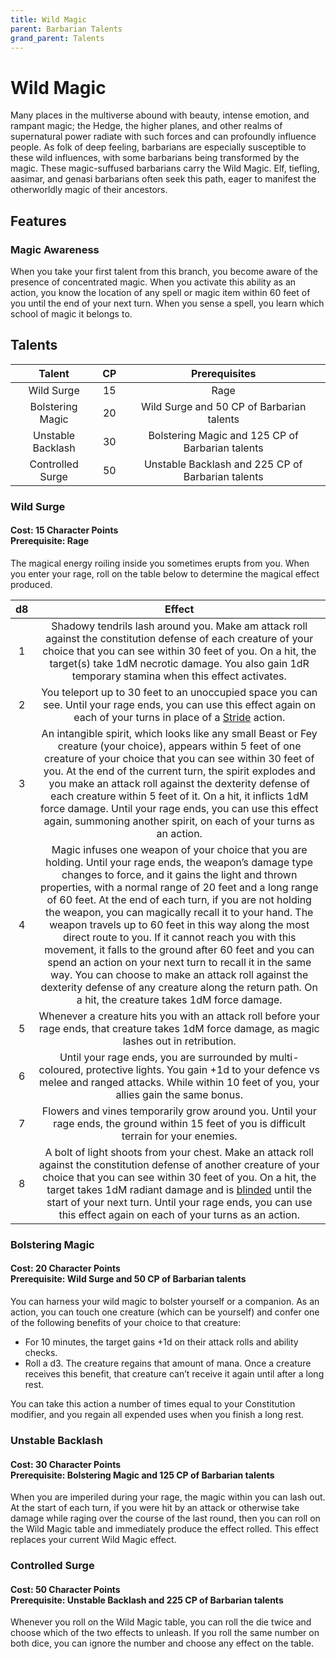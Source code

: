 ```yaml
---
title: Wild Magic
parent: Barbarian Talents
grand_parent: Talents
---
```


# Wild Magic
Many places in the multiverse abound with beauty, intense emotion, and rampant magic; the Hedge, the higher planes, and other realms of supernatural power radiate with such forces and can profoundly influence people. As folk of deep feeling, barbarians are especially susceptible to these wild influences, with some barbarians being transformed by the magic. These magic-suffused barbarians carry the Wild Magic. Elf, tiefling, aasimar, and genasi barbarians often seek this path, eager to manifest the otherworldly magic of their ancestors.

## Features

### Magic Awareness
When you take your first talent from this branch, you become aware of the presence of concentrated magic. When you activate this ability as an action, you know the location of any spell or magic item within 60 feet of you until the end of your next turn. When you sense a spell, you learn which school of magic it belongs to.

## Talents

| Talent | CP | Prerequisites |
|:------:|:--:|:-------------:|
| Wild Surge        | 15 | Rage |
| Bolstering Magic  | 20 | Wild Surge and 50 CP of Barbarian talents |
| Unstable Backlash | 30 | Bolstering Magic and 125 CP of Barbarian talents |
| Controlled Surge  | 50 | Unstable Backlash and 225 CP of Barbarian talents |

### Wild Surge
#### **Cost:** 15 Character Points<br>**Prerequisite:** Rage
The magical energy roiling inside you sometimes erupts from you. When you enter your rage, roll on the table below to determine the magical effect produced.

| d8 | Effect |
|:--:|:------:|
| 1 | Shadowy tendrils lash around you. Make am attack roll against the constitution defense of each creature of your choice that you can see within 30 feet of you. On a hit, the target(s) take 1dM necrotic damage. You also gain 1dR temporary stamina when this effect activates. |
| 2 | You teleport up to 30 feet to an unoccupied space you can see. Until your rage ends, you can use this effect again on each of your turns in place of a [Stride](https://stormchaserroleplaying.com/stormchaserRPG/Combat/Moves/Stride/) action. |
| 3 | An intangible spirit, which looks like any small Beast or Fey creature (your choice), appears within 5 feet of one creature of your choice that you can see within 30 feet of you. At the end of the current turn, the spirit explodes and you make an attack roll against the dexterity defense of each creature within 5 feet of it. On a hit, it inflicts 1dM force damage. Until your rage ends, you can use this effect again, summoning another spirit, on each of your turns as an action. |
| 4 | Magic infuses one weapon of your choice that you are holding. Until your rage ends, the weapon’s damage type changes to force, and it gains the light and thrown properties, with a normal range of 20 feet and a long range of 60 feet. At the end of each turn, if you are not holding the weapon, you can magically recall it to your hand. The weapon travels up to 60 feet in this way along the most direct route to you. If it cannot reach you with this movement, it falls to the ground after 60 feet and you can spend an action on your next turn to recall it in the same way. You can choose to make an attack roll against the dexterity defense of any creature along the return path. On a hit, the creature takes 1dM force damage. |
| 5 | Whenever a creature hits you with an attack roll before your rage ends, that creature takes 1dM force damage, as magic lashes out in retribution. |
| 6 | Until your rage ends, you are surrounded by multi-coloured, protective lights. You gain +1d to your defence vs melee and ranged attacks. While within 10 feet of you, your allies gain the same bonus. |
| 7 | Flowers and vines temporarily grow around you. Until your rage ends, the ground within 15 feet of you is difficult terrain for your enemies. |
| 8 | A bolt of light shoots from your chest. Make an attack roll against the constitution defense of another creature of your choice that you can see within 30 feet of you. On a hit, the target takes 1dM radiant damage and is [blinded](https://stormchaserroleplaying.com/stormchaserRPG/Conditions/Blinded/) until the start of your next turn. Until your rage ends, you can use this effect again on each of your turns as an action. |

### Bolstering Magic
#### **Cost:** 20 Character Points<br>**Prerequisite:** Wild Surge and 50 CP of Barbarian talents
You can harness your wild magic to bolster yourself or a companion. As an action, you can touch one creature (which can be yourself) and confer one of the following benefits of your choice to that creature:
* For 10 minutes, the target gains +1d on their attack rolls and ability checks.
* Roll a d3. The creature regains that amount of mana. Once a creature receives this benefit, that creature can’t receive it again until after a long rest.

You can take this action a number of times equal to your Constitution modifier, and you regain all expended uses when you finish a long rest.

### Unstable Backlash
#### **Cost:** 30 Character Points<br>**Prerequisite:** Bolstering Magic and 125 CP of Barbarian talents
When you are imperiled during your rage, the magic within you can lash out. At the start of each turn, if you were hit by an attack or otherwise take damage while raging over the course of the last round, then you can roll on the Wild Magic table and immediately produce the effect rolled. This effect replaces your current Wild Magic effect.

### Controlled Surge
#### **Cost:** 50 Character Points<br>**Prerequisite:** Unstable Backlash and 225 CP of Barbarian talents
Whenever you roll on the Wild Magic table, you can roll the die twice and choose which of the two effects to unleash. If you roll the same number on both dice, you can ignore the number and choose any effect on the table.

